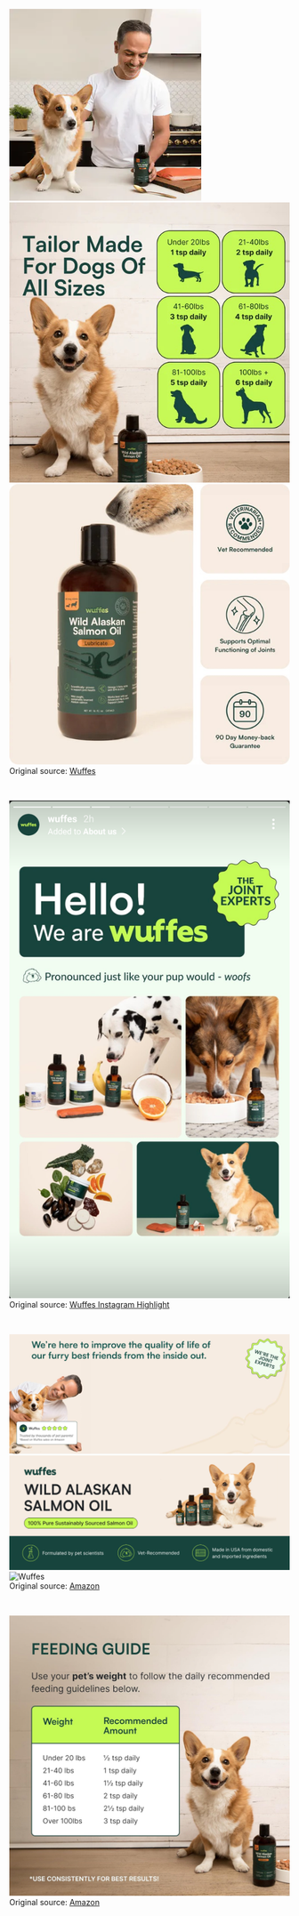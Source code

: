 ![Wuffes](https://raw.githubusercontent.com/nikole-flowers/leo-work/main/Wuffes/Wuffes.gif "Wuffes")
![Wuffes](https://raw.githubusercontent.com/nikole-flowers/leo-work/main/Wuffes/Wuffes2.jpeg "Wuffes")
![Wuffes](https://raw.githubusercontent.com/nikole-flowers/leo-work/main/Wuffes/Wuffes3.jpeg "Wuffes")
</br>
Original source: [Wuffes](https://wuffes.com/products/wild-alaskan-salmon-oil)

</br>

![Wuffes](https://raw.githubusercontent.com/nikole-flowers/leo-work/main/Wuffes/Wuffes4.png "Wuffes")
</br>
Original source: [Wuffes Instagram Highlight](https://www.instagram.com/wuffes/)

</br>

![Wuffes](https://raw.githubusercontent.com/nikole-flowers/leo-work/main/Wuffes/Wuffes5.jpeg "Wuffes")
![Wuffes](https://raw.githubusercontent.com/nikole-flowers/leo-work/main/Wuffes/Wuffes6.jpg "Wuffes")
![Wuffes](https://raw.githubusercontent.com/nikole-flowers/leo-work/main/Wuffes/Wuffes8.jpeg "Wuffes")
</br>
Original source: [Amazon](https://www.amazon.com/stores/page/5A2A5456-B8A7-4A13-94CD-64501EFE6AB0)

</br>

![Wuffes](https://raw.githubusercontent.com/nikole-flowers/leo-work/main/Wuffes/Wuffes7.jpg "Wuffes")
</br>
Original source: [Amazon](https://www.amazon.com/Wuffes-Wild-Alaskan-Salmon-Dogs/dp/B0CXQV47VQ)